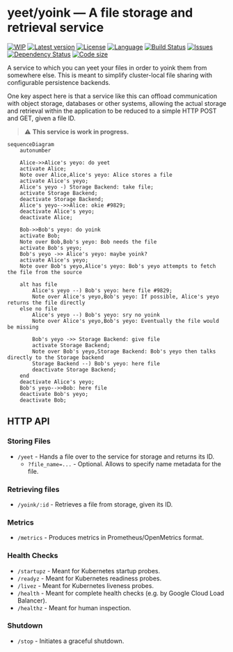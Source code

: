 # yeet/yoink — A file storage and retrieval service

[![WIP](https://img.shields.io/badge/work_in_progress-yellow)](https://github.com/sunsided/yeet-yoink)
[![Latest version](https://img.shields.io/github/v/release/sunsided/yeet-yoink)](https://github.com/sunsided/yeet-yoink/releases)
[![License](https://img.shields.io/github/license/sunsided/yeet-yoink)](https://github.com/sunsided/yeet-yoink/blob/main/LICENSE.md)
[![Language](https://img.shields.io/github/languages/top/sunsided/yeet-yoink)](https://github.com/sunsided/yeet-yoink)
[![Build Status](https://github.com/sunsided/yeet-yoink/actions/workflows/rust.yml/badge.svg)](https://github.com/sunsided/yeet-yoink/actions/workflows/rust.yml)
[![Issues](https://img.shields.io/github/issues/sunsided/yeet-yoink)](https://github.com/sunsided/yeet-yoink/issues)
[![Dependency Status](https://img.shields.io/librariesio/github/sunsided/yeet-yoink)](https://libraries.io/github/sunsided/yeet-yoink)
[![Code size](https://img.shields.io/github/languages/code-size/sunsided/yeet-yoink)](https://github.com/sunsided/yeet-yoink)

A service to which you can yeet your files in order to yoink them from somewhere else.
This is meant to simplify cluster-local file sharing with configurable persistence backends.

One key aspect here is that a service like this can offload communication with object storage,
databases or other systems, allowing the actual storage and retrieval within the application
to be reduced to a simple HTTP POST and GET, given a file ID.

> ⚠️ **This service is work in progress.**

```mermaid
sequenceDiagram
    autonumber
    
    Alice->>Alice's yeyo: do yeet
    activate Alice;
    Note over Alice,Alice's yeyo: Alice stores a file
    activate Alice's yeyo;
    Alice's yeyo -) Storage Backend: take file;
    activate Storage Backend;
    deactivate Storage Backend;
    Alice's yeyo-->>Alice: okie #9829;
    deactivate Alice's yeyo;
    deactivate Alice;

    Bob->>Bob's yeyo: do yoink
    activate Bob;
    Note over Bob,Bob's yeyo: Bob needs the file
    activate Bob's yeyo;
    Bob's yeyo ->> Alice's yeyo: maybe yoink?
    activate Alice's yeyo;
    Note over Bob's yeyo,Alice's yeyo: Bob's yeyo attempts to fetch the file from the source
    
    alt has file
        Alice's yeyo --) Bob's yeyo: here file #9829;
        Note over Alice's yeyo,Bob's yeyo: If possible, Alice's yeyo returns the file directly
    else no file
        Alice's yeyo --) Bob's yeyo: sry no yoink
        Note over Alice's yeyo,Bob's yeyo: Eventually the file would be missing
        
        Bob's yeyo ->> Storage Backend: give file
        activate Storage Backend;
        Note over Bob's yeyo,Storage Backend: Bob's yeyo then talks directly to the Storage backend
        Storage Backend --) Bob's yeyo: here file
        deactivate Storage Backend;
    end
    deactivate Alice's yeyo;
    Bob's yeyo-->>Bob: here file
    deactivate Bob's yeyo;
    deactivate Bob;
```

## HTTP API

### Storing Files

* `/yeet` - Hands a file over to the service for storage and returns its ID.
  * `?file_name=...` - Optional. Allows to specify name metadata for the file.

### Retrieving files

* `/yoink/:id` - Retrieves a file from storage, given its ID.

### Metrics

* `/metrics` - Produces metrics in Prometheus/OpenMetrics format.

### Health Checks

* `/startupz` - Meant for Kubernetes startup probes. 
* `/readyz` - Meant for Kubernetes readiness probes. 
* `/livez` - Meant for Kubernetes liveness probes. 
* `/health` - Meant for complete health checks (e.g. by Google Cloud Load Balancer). 
* `/healthz` - Meant for human inspection.

### Shutdown

* `/stop` - Initiates a graceful shutdown.
